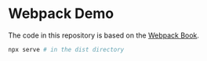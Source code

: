 # Webpack Demo

The code in this repository is based on the
[Webpack Book](https://survivejs.com/webpack).

```bash
npx serve # in the dist directory
```
